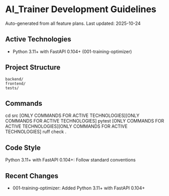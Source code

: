 # AI_Trainer Development Guidelines

Auto-generated from all feature plans. Last updated: 2025-10-24

## Active Technologies

- Python 3.11+ with FastAPI 0.104+ (001-training-optimizer)

## Project Structure

```text
backend/
frontend/
tests/
```

## Commands

cd src [ONLY COMMANDS FOR ACTIVE TECHNOLOGIES][ONLY COMMANDS FOR ACTIVE TECHNOLOGIES] pytest [ONLY COMMANDS FOR ACTIVE TECHNOLOGIES][ONLY COMMANDS FOR ACTIVE TECHNOLOGIES] ruff check .

## Code Style

Python 3.11+ with FastAPI 0.104+: Follow standard conventions

## Recent Changes

- 001-training-optimizer: Added Python 3.11+ with FastAPI 0.104+

<!-- MANUAL ADDITIONS START -->
<!-- MANUAL ADDITIONS END -->
